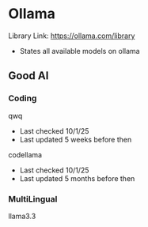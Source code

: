 # Ollama
Library Link: https://ollama.com/library
- States all available models on ollama

## Good AI

### Coding
qwq
- Last checked 10/1/25
- Last updated 5 weeks before then

codellama
- Last checked 10/1/25
- Last updated 5 months before then 

### MultiLingual 
llama3.3
